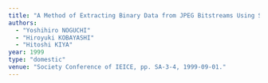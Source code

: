 ```yaml
---
title: "A Method of Extracting Binary Data from JPEG Bitstreams Using Standard JPEG Decoder"
authors:
  - "Yoshihiro NOGUCHI"
  - "Hiroyuki KOBAYASHI"
  - "Hitoshi KIYA"
year: 1999
type: "domestic"
venue: "Society Conference of IEICE, pp. SA-3-4, 1999-09-01."
---
```

